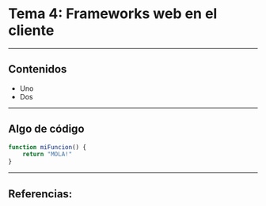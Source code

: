 
# Tema 4: Frameworks web en el cliente


---

## Contenidos

- Uno
- Dos


---

## Algo de código

```js
function miFuncion() {
    return "MOLA!"
}
```

---

## Referencias:

